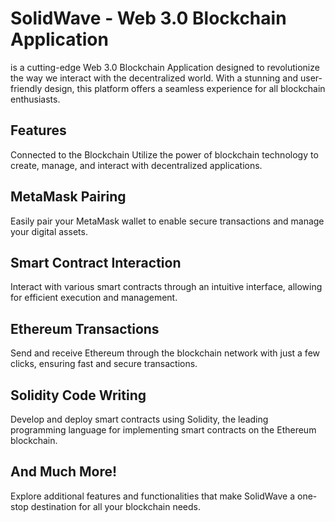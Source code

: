 # SolidWave - Web 3.0 Blockchain Application


is a cutting-edge Web 3.0 Blockchain Application designed to revolutionize the way we interact with the decentralized world. With a stunning and user-friendly design, this platform offers a seamless experience for all blockchain enthusiasts.

## Features
Connected to the Blockchain
Utilize the power of blockchain technology to create, manage, and interact with decentralized applications.

## MetaMask Pairing
Easily pair your MetaMask wallet to enable secure transactions and manage your digital assets.

## Smart Contract Interaction
Interact with various smart contracts through an intuitive interface, allowing for efficient execution and management.

## Ethereum Transactions
Send and receive Ethereum through the blockchain network with just a few clicks, ensuring fast and secure transactions.

## Solidity Code Writing
Develop and deploy smart contracts using Solidity, the leading programming language for implementing smart contracts on the Ethereum blockchain.

## And Much More!
Explore additional features and functionalities that make SolidWave a one-stop destination for all your blockchain needs.


